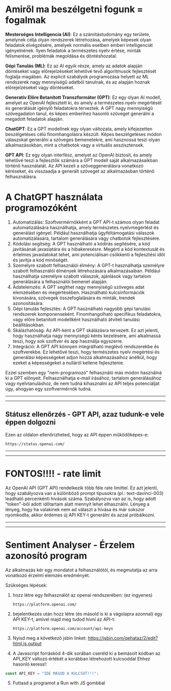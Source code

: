 # Amiről ma beszélgetni fogunk = fogalmak

**Mesterséges Intelligencia (AI)**: Ez a számítástudomány egy területe, amelynek célja olyan rendszerek létrehozása, amelyek képesek olyan feladatok elvégzésére, amelyek normális esetben emberi intelligenciát igényelnének. Ilyen feladatok a természetes nyelv értése, minták felismerése, problémák megoldása és döntéshozatal.

**Gépi Tanulás (ML)**: Ez az AI egyik része, amely az adatok alapján döntéseket vagy előrejelzéseket lehetővé tevő algoritmusok fejlesztését foglalja magában. Az explicit szabályok programozása helyett az ML rendszerek nagy mennyiségű adatból tanulnak, és az alapján hoznak előrejelzéseket vagy döntéseket.

**Generatív Előre Betanított Transzformátor (GPT)**: Ez egy olyan AI modell, amelyet az OpenAI fejlesztett ki, és amely a természetes nyelv megértését és generálását igénylő feladatokra terveztek. A GPT nagy mennyiségű szövegadaton tanul, és képes emberihez hasonló szöveget generálni a megadott feladatok alapján.

**ChatGPT**: Ez a GPT modellnek egy olyan változata, amely kifejezetten beszélgetéses célú finomhangolásra készült. Képes beszélgetéses módon válaszokat generálni a szöveges bemenetekre, ami hasznossá teszi olyan alkalmazásokban, mint a chatbotok vagy a virtuális asszisztensek.

**GPT API**: Ez egy olyan interfész, amelyet az OpenAI biztosít, és amely lehetővé teszi a fejlesztők számára a GPT modell saját alkalmazásaikban történő használatát. Az API kezeli a szöveggenerálásra vonatkozó kéréseket, és visszaadja a generált szöveget az alkalmazásban történő felhasználásra.

# A ChatGPT használata programozóként

1. Automatizálás: Szoftvermérnökként a GPT API-t számos olyan feladat automatizálására használhatja, amely természetes nyelvmegértést és generálást igényel. Például használhatja ügyféltámogatási válaszok automatizálására, tartalom generálására vagy chatbotok fejlesztésére.
2. Kódolási segítség: A GPT használható a kódírás segítésére, a kód javításának javaslatára és a hibakeresésre. Megérti a kód kontextusát és értelmes javaslatokat tehet, ami potenciálisan csökkenti a fejlesztési időt és javítja a kód minőségét.
3. Személyre szabott felhasználói élmény: A GPT-t használhatja személyre szabott felhasználói élmények létrehozására alkalmazásaiban. Például használhatja személyre szabott válaszok, ajánlások vagy tartalom generálására a felhasználói bemenet alapján.
4. Adatelemzés: A GPT segíthet nagy mennyiségű szöveges adat elemzésében és megértésében. Használható kulcsinformációk kivonására, szövegek összefoglalására és minták, trendek azonosítására.
5. Gépi tanulás fejlesztés: A GPT használható nagyobb gépi tanulási rendszerek komponenseként. Finomhangolható specifikus feladatokra, vagy előre betanított modellként használható átviteli tanulási beállításokban.
6. Skálázhatóság: Az API-ként a GPT skálázásra tervezett. Ez azt jelenti, hogy használhatja nagy mennyiségű kérés kezelésére, ami alkalmassá teszi, hogy sok szoftver és app használja egyszerre.
7. Integráció: A GPT API könnyen integrálható meglévő rendszerekbe és szoftverekbe. Ez lehetővé teszi, hogy természetes nyelv megértési és generálási képességeket adjon hozzá alkalmazásaihoz anélkül, hogy ezeket a képességeket a nulláról kellene fejlesztenie.

Ezzel szemben egy "nem-programozó" felhasználó más módon használná ki a GPT előnyeit. Felhasználhatja e-mail írásához, tartalom generálásához vagy nyelvtanuláshoz, de nem tudná kihasználni az API teljes potenciálját úgy, ahogyan egy szoftvermérnök tudná.

---
---

## Státusz ellenőrzés - GPT API, azaz tudunk-e vele éppen dolgozni

Ezen az oldalon ellenőrizheted, hogy az API éppen működőképes-e:

```
https://status.openai.com/
```

---
---

# FONTOS!!!! - rate limit

Az OpenAI API (GPT API) rendelkezik több féle rate limittel. Ez azt jelenti, hogy szabályozva van a különböző prompt típusokra (pl.: text-davinci-003) leadható percenkénti hívások száma. Szabályozva van az is, hogy adott "token"-ből adott időtartam alatt mennyit lehet elhasználni. Lényeg a lényeg, hogy ha valakinek nem ad választ a hívása és már sokszor nyomkodta, akkor érdemes új API KEY-t generálni és azzal próbálkozni.

---
---

# Sentiment Analyser - Érzelem azonosító program

Az alkalmazás kér egy mondatot a felhasználótól, és megmutatja az arra vonatkozó érzelmi elemzés eredményét.

Szükséges lépések:
1. hozz létre egy felhasználót az openai rendszerében: (ez ingyenes)
    ```
    https://platform.openai.com/
    ```
2. bejelentkezés után hozz létre (és másold is ki a vágolapra azonnal) egy API KEY-t, amivel majd meg tudod hívni az API-t:
    ```
    https://platform.openai.com/account/api-keys
    ```
3. Nyisd meg a következő jsbin linket: https://jsbin.com/qehataz/2/edit?html,js,output

4. A Javascript forráskód 4-dik sorában cseréld ki a bemásolt kódban az API_KEY változó értékét a korábban létrehozott kulcsoddal
Ehhez hasonló keress!: 
```js
const API_KEY = "IDE MÁSOD A KULCSOT!!!";
```

5. Futtasd a programot a Run with JS gombbal

